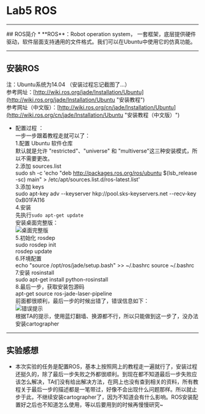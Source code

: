 # Lab5 ROS  
<hr>  
## ROS简介  
* **ROS**：Robot operation system， 一套框架，底层提供硬件驱动，软件层面支持通用的文件格式。我们可以在Ubuntu中使用它的仿真功能。  

<hr>  

## 安装ROS 
注：Ubuntu系统为14.04 （安装过程忘记截图了...）  
参考网址：[http://wiki.ros.org/jade/Installation/Ubuntu](http://wiki.ros.org/jade/Installation/Ubuntu "安装教程")  
参考网址（中文版）：[http://wiki.ros.org/cn/jade/Installation/Ubuntu](http://wiki.ros.org/cn/jade/Installation/Ubuntu "安装教程（中文版）")  

* 配置过程 ：  
一步一步跟着教程走就可以了：  
1.配置 Ubuntu 软件仓库  
默认就是允许 "restricted"、"universe" 和 "multiverse"这三种安装模式，所以不需要更改。  
2.添加 sources.list  
    sudo sh -c 'echo "deb http://packages.ros.org/ros/ubuntu $(lsb_release -sc) main" > /etc/apt/sources.list.d/ros-latest.list'  
3.添加 keys  
    sudo apt-key adv --keyserver hkp://pool.sks-keyservers.net --recv-key 0xB01FA116  
4.安装  
先执行`sudo apt-get update`  
安装桌面完整版：  
![桌面完整版](http://i.imgur.com/WwjdiN7.png)  
5.初始化 rosdep  
    sudo rosdep init  
    rosdep update  
6.环境配置  
    echo "source /opt/ros/jade/setup.bash" >> ~/.bashrc 
    source ~/.bashrc  
7.安装 rosinstall  
    sudo apt-get install python-rosinstall  
8.最后一步，获取安装包源码  
    apt-get source ros-jade-laser-pipeline  
前面都很顺利，最后一步的时候出错了，错误信息如下：  
![错误提示](http://v1.freep.cn/3tb_161107190313b81e512293.png)  
根据TA的提示，使用蓝灯翻墙、换源都不行，所以只能做到这一步了，没办法安装cartographer  

<hr>  

## 实验感想  
* 本次实验的任务是配置ROS，基本上按照网上的教程走一遍就行了，安装过程还挺久的，除了最后一步失败之外都很顺利。到现在都不知道最后一步失败应该怎么解决，TA们没有给出解决方法，在网上也没有查到相关的资料，所有教程关于最后一步的描述都是一笔带过，好像不会出现什么问题那样。所以就止步于此，不继续安装cartographer了，因为不知道会有什么影响。ROS安装配置好之后也不知道怎么使用，等以后要用到的时候再慢慢研究~  


